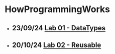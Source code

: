 # HowProgrammingWorks 

- ## 23/09/24 [Lab 01 - DataTypes](./dataTypes/Exercises/)
- ## 20/10/24 [Lab 02 - Reusable](./Reusable/Exercises/)
